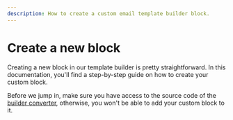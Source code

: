 ```yaml
---
description: How to create a custom email template builder block.
---
```


# Create a new block

Creating a new block in our template builder is pretty straightforward. In this documentation, you'll find a step-by-step guide on how to create your custom block.

Before we jump in, make sure you have access to the source code of the [builder converter](broken-reference), otherwise, you won't be able to add your custom block to it.
